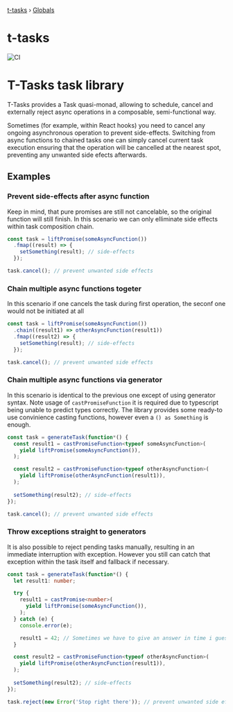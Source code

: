 [t-tasks](README.md) › [Globals](globals.md)

# t-tasks

![CI](https://github.com/lammonaaf/t-ask/workflows/CI/badge.svg?branch=master)

# T-Tasks task library

T-Tasks provides a Task quasi-monad, allowing to schedule, cancel and externally reject async operations in a composable, semi-functional way.

Sometimes (for example, within React hooks) you need to cancel any ongoing asynchronous operation to prevent side-effects. Switching from async functions to chained tasks one can simply cancel current task execution ensuring that the operation will be cancelled at the nearest spot, preventing any unwanted side efects afterwards.

## Examples

### Prevent side-effects after async function

Keep in mind, that pure promises are still not cancelable, so the original function will still finish. In this scenario we can only elliminate side effects within task composition chain.

```typescript
const task = liftPromise(someAsyncFunction())
  .fmap((result) => {
    setSomething(result); // side-effects
  });

task.cancel(); // prevent unwanted side effects
```

### Chain multiple async functions togeter

In this scenario if one cancels the task during first operation, the seconf one would not be initiated at all

```typescript
const task = liftPromise(someAsyncFunction())
  .chain((result1) => otherAsyncFunction(result1))
  .fmap((result2) => {
    setSomething(result); // side-effects
  });

task.cancel(); // prevent unwanted side effects
```

### Chain multiple async functions via generator

In this scenario is identical to the previous one except of using generator syntax. Note usage of ```castPromiseFunction``` it is required due to typescript being unable to predict types correctly. The library provides some ready-to use convinience casting functions, however even a ```() as Something``` is enough.

```typescript
const task = generateTask(function*() {
  const result1 = castPromiseFunction<typeof someAsyncFunction>(
    yield liftPromise(someAsyncFunction()),
  );

  const result2 = castPromiseFunction<typeof otherAsyncFunction>(
    yield liftPromise(otherAsyncFunction(result1)),
  );
  
  setSomething(result2); // side-effects
});

task.cancel(); // prevent unwanted side effects
```

### Throw exceptions straight to generators

It is also possible to reject pending tasks manually, resulting in an immediate interruption with exception. However you still can catch that exception within the task itself and fallback if necessary.

```typescript
const task = generateTask(function*() {
  let result1: number;

  try {
    result1 = castPromise<number>(
      yield liftPromise(someAsyncFunction()),
    );
  } catch (e) {
    console.error(e);

    result1 = 42; // Sometimes we have to give an answer in time i guess
  }

  const result2 = castPromiseFunction<typeof otherAsyncFunction>(
    yield liftPromise(otherAsyncFunction(result1)),
  );
  
  setSomething(result2); // side-effects
});

task.reject(new Error('Stop right there')); // prevent unwanted side effects
```
